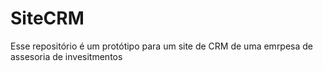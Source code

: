 # SiteCRM
 Esse repositório é um protótipo para um site de CRM de uma emrpesa de assesoria de invesitmentos
